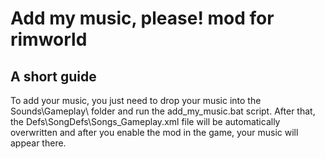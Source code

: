 # Add my music, please! mod for rimworld

## A short guide

To add your music, you just need to drop your music into the Sounds\Gameplay\ folder and run the add_my_music.bat script. After that, the Defs\SongDefs\Songs_Gameplay.xml file will be automatically overwritten and after you enable the mod in the game, your music will appear there.